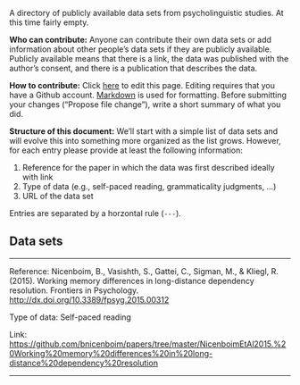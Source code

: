 
A directory of publicly available data sets from psycholinguistic studies.  At this time fairly empty.

**Who can contribute:**  Anyone can contribute their own data sets or add information about other people’s data sets if they are publicly available.  Publicly available means that there is a link, the data was published with the author’s consent, and there is a publication that describes the data.

**How to contribute:** Click [here](https://github.com/tmalsburg/PsychlingDatasets/edit/master/README.md) to edit this page.  Editing requires that you have a Github account.  [Markdown](https://guides.github.com/features/mastering-markdown/) is used for formatting.  Before submitting your changes (“Propose file change”), write a short summary of what you did.

**Structure of this document:** We’ll start with a simple list of data sets and will evolve this into something more organized as the list grows.  However, for each entry please provide at least the following information:

1. Reference for the paper in which the data was first described ideally with link
1. Type of data (e.g., self-paced reading, grammaticality judgments, …)
1. URL of the data set

Entries are separated by a horzontal rule (`---`).

## Data sets

---
Reference: Nicenboim, B., Vasishth, S., Gattei, C., Sigman, M., & Kliegl, R. (2015). Working memory differences in long-distance dependency resolution. Frontiers in Psychology.  http://dx.doi.org/10.3389/fpsyg.2015.00312

Type of data: Self-paced reading

Link: https://github.com/bnicenboim/papers/tree/master/NicenboimEtAl2015.%20Working%20memory%20differences%20in%20long-distance%20dependency%20resolution

---


